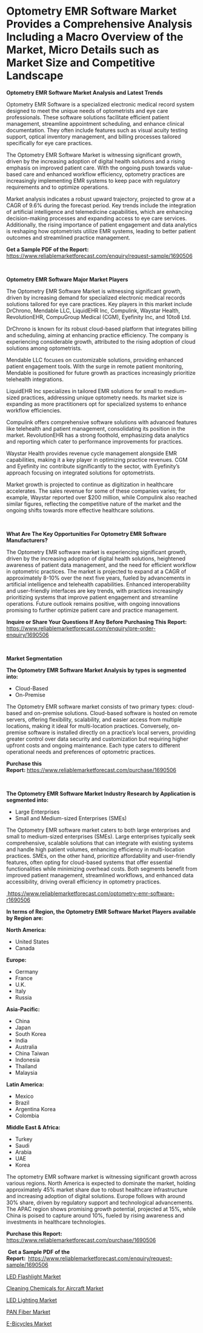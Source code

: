 <p><h1>Optometry EMR Software Market Provides a Comprehensive Analysis Including a Macro Overview of the Market, Micro Details such as Market Size and Competitive Landscape</h1></p><p><strong>Optometry EMR Software Market Analysis and Latest Trends</strong></p>
<p><p>Optometry EMR Software is a specialized electronic medical record system designed to meet the unique needs of optometrists and eye care professionals. These software solutions facilitate efficient patient management, streamline appointment scheduling, and enhance clinical documentation. They often include features such as visual acuity testing support, optical inventory management, and billing processes tailored specifically for eye care practices.</p><p>The Optometry EMR Software Market is witnessing significant growth, driven by the increasing adoption of digital health solutions and a rising emphasis on improved patient care. With the ongoing push towards value-based care and enhanced workflow efficiency, optometry practices are increasingly implementing EMR systems to keep pace with regulatory requirements and to optimize operations.</p><p>Market analysis indicates a robust upward trajectory, projected to grow at a CAGR of 9.6% during the forecast period. Key trends include the integration of artificial intelligence and telemedicine capabilities, which are enhancing decision-making processes and expanding access to eye care services. Additionally, the rising importance of patient engagement and data analytics is reshaping how optometrists utilize EMR systems, leading to better patient outcomes and streamlined practice management.</p></p>
<p><strong>Get a Sample PDF of the Report:&nbsp;</strong> <a href="https://www.reliablemarketforecast.com/enquiry/request-sample/1690506?utm_campaign=1435&utm_medium=2&utm_source=Github&utm_content=ia&utm_term=17102024&utm_id=optometry-emr-software">https://www.reliablemarketforecast.com/enquiry/request-sample/1690506</a></p>
<p>&nbsp;</p>
<p><strong>Optometry EMR Software Major Market Players</strong></p>
<p><p>The Optometry EMR Software Market is witnessing significant growth, driven by increasing demand for specialized electronic medical records solutions tailored for eye care practices. Key players in this market include DrChrono, Mendable LLC, LiquidEHR Inc, Compulink, Waystar Health, RevolutionEHR, CompuGroup Medical (CGM), Eyefinity Inc, and 10to8 Ltd.</p><p>DrChrono is known for its robust cloud-based platform that integrates billing and scheduling, aiming at enhancing practice efficiency. The company is experiencing considerable growth, attributed to the rising adoption of cloud solutions among optometrists. </p><p>Mendable LLC focuses on customizable solutions, providing enhanced patient engagement tools. With the surge in remote patient monitoring, Mendable is positioned for future growth as practices increasingly prioritize telehealth integrations.</p><p>LiquidEHR Inc specializes in tailored EMR solutions for small to medium-sized practices, addressing unique optometry needs. Its market size is expanding as more practitioners opt for specialized systems to enhance workflow efficiencies.</p><p>Compulink offers comprehensive software solutions with advanced features like telehealth and patient management, consolidating its position in the market. RevolutionEHR has a strong foothold, emphasizing data analytics and reporting which cater to performance improvements for practices.</p><p>Waystar Health provides revenue cycle management alongside EMR capabilities, making it a key player in optimizing practice revenues. CGM and Eyefinity inc contribute significantly to the sector, with Eyefinity’s approach focusing on integrated solutions for optometrists.</p><p>Market growth is projected to continue as digitization in healthcare accelerates. The sales revenue for some of these companies varies; for example, Waystar reported over $200 million, while Compulink also reached similar figures, reflecting the competitive nature of the market and the ongoing shifts towards more effective healthcare solutions.</p></p>
<p>&nbsp;</p>
<p><strong>What Are The Key Opportunities For Optometry EMR Software Manufacturers?</strong></p>
<p><p>The Optometry EMR software market is experiencing significant growth, driven by the increasing adoption of digital health solutions, heightened awareness of patient data management, and the need for efficient workflow in optometric practices. The market is projected to expand at a CAGR of approximately 8-10% over the next five years, fueled by advancements in artificial intelligence and telehealth capabilities. Enhanced interoperability and user-friendly interfaces are key trends, with practices increasingly prioritizing systems that improve patient engagement and streamline operations. Future outlook remains positive, with ongoing innovations promising to further optimize patient care and practice management.</p></p>
<p><strong>Inquire or Share Your Questions If Any Before Purchasing This Report:</strong> <a href="https://www.reliablemarketforecast.com/enquiry/pre-order-enquiry/1690506?utm_campaign=1435&utm_medium=2&utm_source=Github&utm_content=ia&utm_term=17102024&utm_id=optometry-emr-software">https://www.reliablemarketforecast.com/enquiry/pre-order-enquiry/1690506</a></p>
<p>&nbsp;</p>
<p><strong>Market Segmentation</strong></p>
<p><strong>The Optometry EMR Software Market Analysis by types is segmented into:</strong></p>
<p><ul><li>Cloud-Based</li><li>On-Premise</li></ul></p>
<p><p>The Optometry EMR software market consists of two primary types: cloud-based and on-premise solutions. Cloud-based software is hosted on remote servers, offering flexibility, scalability, and easier access from multiple locations, making it ideal for multi-location practices. Conversely, on-premise software is installed directly on a practice’s local servers, providing greater control over data security and customization but requiring higher upfront costs and ongoing maintenance. Each type caters to different operational needs and preferences of optometric practices.</p></p>
<p><strong>Purchase this Report:&nbsp;</strong><a href="https://www.reliablemarketforecast.com/purchase/1690506?utm_campaign=1435&utm_medium=2&utm_source=Github&utm_content=ia&utm_term=17102024&utm_id=optometry-emr-software">https://www.reliablemarketforecast.com/purchase/1690506</a></p>
<p>&nbsp;</p>
<p><strong>The Optometry EMR Software Market Industry Research by Application is segmented into:</strong></p>
<p><ul><li>Large Enterprises</li><li>Small and Medium-sized Enterprises (SMEs)</li></ul></p>
<p><p>The Optometry EMR software market caters to both large enterprises and small to medium-sized enterprises (SMEs). Large enterprises typically seek comprehensive, scalable solutions that can integrate with existing systems and handle high patient volumes, enhancing efficiency in multi-location practices. SMEs, on the other hand, prioritize affordability and user-friendly features, often opting for cloud-based systems that offer essential functionalities while minimizing overhead costs. Both segments benefit from improved patient management, streamlined workflows, and enhanced data accessibility, driving overall efficiency in optometry practices.</p></p>
<p><a href="https://www.reliablemarketforecast.com/optometry-emr-software-r1690506?utm_campaign=1435&utm_medium=2&utm_source=Github&utm_content=ia&utm_term=17102024&utm_id=optometry-emr-software">&nbsp;https://www.reliablemarketforecast.com/optometry-emr-software-r1690506</a></p>
<p><strong>In terms of Region, the Optometry EMR Software Market Players available by Region are:</strong></p>
<p>
    <p> <strong> North America: </strong>
        <ul>
            <li>United States</li>
            <li>Canada</li>
        </ul>
        </p> 
    <p> <strong> Europe: </strong>
        <ul>
            <li>Germany</li>
            <li>France</li>
            <li>U.K.</li>
            <li>Italy</li>
            <li>Russia</li>
        </ul>
        </p> 
    <p> <strong> Asia-Pacific: </strong>
        <ul>
            <li>China</li>
            <li>Japan</li>
            <li>South Korea</li>
            <li>India</li>
            <li>Australia</li>
            <li>China Taiwan</li>
            <li>Indonesia</li>
            <li>Thailand</li>
            <li>Malaysia</li>
        </ul>
        </p> 
    <p> <strong> Latin America: </strong>
        <ul>
            <li>Mexico</li>
            <li>Brazil</li>
            <li>Argentina Korea</li>
            <li>Colombia</li>
        </ul>
        </p> 
    <p> <strong> Middle East & Africa: </strong>
        <ul>
            <li>Turkey</li>
            <li>Saudi</li>
            <li>Arabia</li>
            <li>UAE</li>
            <li>Korea</li>
        </ul>
    </p>
    </p>
<p><p>The optometry EMR software market is witnessing significant growth across various regions. North America is expected to dominate the market, holding approximately 45% market share due to robust healthcare infrastructure and increasing adoption of digital solutions. Europe follows with around 30% share, driven by regulatory support and technological advancements. The APAC region shows promising growth potential, projected at 15%, while China is poised to capture around 10%, fueled by rising awareness and investments in healthcare technologies.</p></p>
<p><strong>Purchase this Report: </strong><a href="https://www.reliablemarketforecast.com/purchase/1690506?utm_campaign=1435&utm_medium=2&utm_source=Github&utm_content=ia&utm_term=17102024&utm_id=optometry-emr-software">https://www.reliablemarketforecast.com/purchase/1690506</a></p>
<p>&nbsp;<strong>Get a Sample PDF of the Report:&nbsp;&nbsp;</strong><a href="https://www.reliablemarketforecast.com/enquiry/request-sample/1690506?utm_campaign=1435&utm_medium=2&utm_source=Github&utm_content=ia&utm_term=17102024&utm_id=optometry-emr-software">https://www.reliablemarketforecast.com/enquiry/request-sample/1690506</a></p>
<p><strong></strong></p>
<p><p><a href="https://issuu.com/reportprime-2/docs/led-flashlight-market-size-2030.ppt_802df04c4f0914?utm_campaign=1435&utm_medium=2&utm_source=Github&utm_content=ia&utm_term=17102024&utm_id=optometry-emr-software">LED Flashlight Market</a></p><p><a href="https://www.linkedin.com/pulse/emerging-trends-cleaning-chemicals-aircraft-market-global-outlook-fvayf?utm_campaign=1435&utm_medium=2&utm_source=Github&utm_content=ia&utm_term=17102024&utm_id=optometry-emr-software">Cleaning Chemicals for Aircraft Market</a></p><p><a href="https://issuu.com/reportprime-2/docs/led-lighting-market-size-2030.pptx_feeae9543667ef?utm_campaign=1435&utm_medium=2&utm_source=Github&utm_content=ia&utm_term=17102024&utm_id=optometry-emr-software">LED Lighting Market</a></p><p><a href="https://github.com/driubautch/Market-Research-Report-List-1/blob/main/pan-fiber-market.md?utm_campaign=1435&utm_medium=2&utm_source=Github&utm_content=ia&utm_term=17102024&utm_id=optometry-emr-software">PAN Fiber Market</a></p><p><a href="https://www.linkedin.com/pulse/e-bicycles-market-global-regional-analysis-focus-region-country-level-tmgle?utm_campaign=1435&utm_medium=2&utm_source=Github&utm_content=ia&utm_term=17102024&utm_id=optometry-emr-software">E-Bicycles Market</a></p></p>